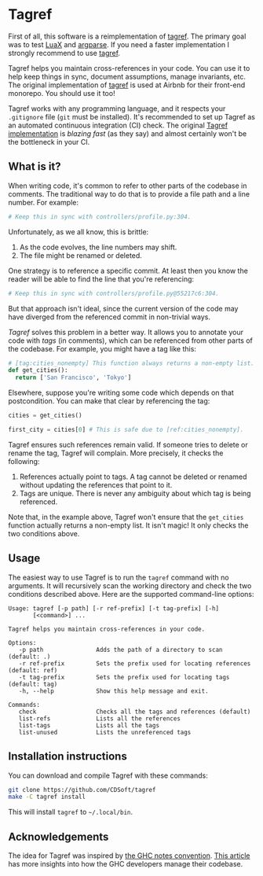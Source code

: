 # Tagref

First of all, this software is a reimplementation of
[tagref](https://github.com/stepchowfun/tagref). The primary goal was to test
[LuaX](https://github.com/CDSoft/luax) and
[argparse](https://github.com/CDSoft/luax/blob/master/doc/argparse.md). If you
need a faster implementation I strongly recommend to use
[tagref](https://github.com/stepchowfun/tagref).

Tagref helps you maintain cross-references in your code. You can use it to help
keep things in sync, document assumptions, manage invariants, etc. The original
implementation of [tagref](https://github.com/stepchowfun/tagref) is used at
Airbnb for their front-end monorepo. You should use it too!

Tagref works with any programming language, and it respects your `.gitignore`
file (`git` must be installed). It's recommended to set up Tagref as an
automated continuous integration (CI) check. The original [Tagref
implementation](https://github.com/stepchowfun/tagref) is *blazing fast* (as
they say) and almost certainly won't be the bottleneck in your CI.

## What is it?

When writing code, it's common to refer to other parts of the codebase in
comments. The traditional way to do that is to provide a file path and a line
number. For example:

```python
# Keep this in sync with controllers/profile.py:304.
```

Unfortunately, as we all know, this is brittle:

1. As the code evolves, the line numbers may shift.
2. The file might be renamed or deleted.

One strategy is to reference a specific commit. At least then you know the
reader will be able to find the line that you're referencing:

```python
# Keep this in sync with controllers/profile.py@55217c6:304.
```

But that approach isn't ideal, since the current version of the code may have
diverged from the referenced commit in non-trivial ways.

*Tagref* solves this problem in a better way. It allows you to annotate your
code with *tags* (in comments), which can be referenced from other parts of the
codebase. For example, you might have a tag like this:

```python
# [tag:cities_nonempty] This function always returns a non-empty list.
def get_cities():
  return ['San Francisco', 'Tokyo']
```

Elsewhere, suppose you're writing some code which depends on that
postcondition. You can make that clear by referencing the tag:

```python
cities = get_cities()

first_city = cities[0] # This is safe due to [ref:cities_nonempty].
```

Tagref ensures such references remain valid. If someone tries to delete or
rename the tag, Tagref will complain. More precisely, it checks the following:

1. References actually point to tags. A tag cannot be deleted or renamed
   without updating the references that point to it.
2. Tags are unique. There is never any ambiguity about which tag is being
   referenced.

Note that, in the example above, Tagref won't ensure that the `get_cities`
function actually returns a non-empty list. It isn't magic! It only checks the
two conditions above.

## Usage

The easiest way to use Tagref is to run the `tagref` command with no arguments.
It will recursively scan the working directory and check the two conditions
described above. Here are the supported command-line options:

```
Usage: tagref [-p path] [-r ref-prefix] [-t tag-prefix] [-h]
       [<command>] ...

Tagref helps you maintain cross-references in your code.

Options:
   -p path               Adds the path of a directory to scan (default: .)
   -r ref-prefix         Sets the prefix used for locating references (default: ref)
   -t tag-prefix         Sets the prefix used for locating tags (default: tag)
   -h, --help            Show this help message and exit.

Commands:
   check                 Checks all the tags and references (default)
   list-refs             Lists all the references
   list-tags             Lists all the tags
   list-unused           Lists the unreferenced tags
```

## Installation instructions

You can download and compile Tagref with these commands:

```sh
git clone https://github.com/CDSoft/tagref
make -C tagref install
```

This will install `tagref` to `~/.local/bin`.

## Acknowledgements

The idea for Tagref was inspired by [the GHC notes
convention](https://ghc.haskell.org/trac/ghc/wiki/Commentary/CodingStyle#Commentsinthesourcecode).
[This article](http://www.aosabook.org/en/ghc.html) has more insights into how
the GHC developers manage their codebase.
